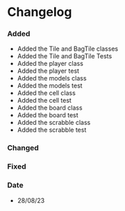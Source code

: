 # Changelog

### Added 
- Added the Tile and BagTile classes
- Added the Tile and BagTile Tests
- Added the player class
- Added the player test
- Added the models class
- Added the models test
- Added the cell class
- Added the cell test
- Added the board class
- Added the board test
- Added the scrabble class
- Added the scrabble test
### Changed 
 

### Fixed


### Date
- 28/08/23